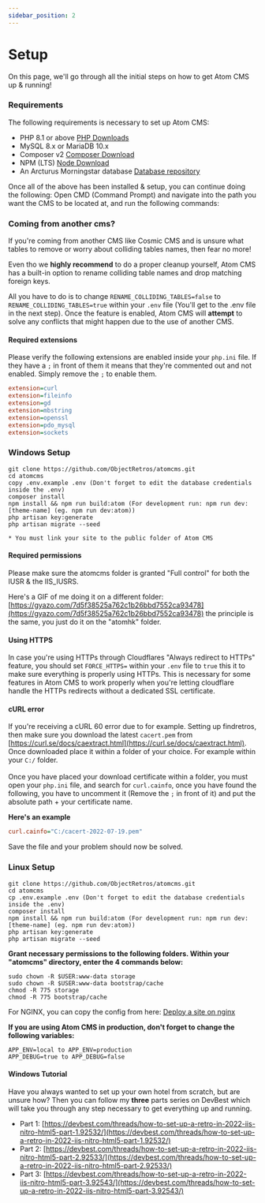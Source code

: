 ```yaml
---
sidebar_position: 2
---
```


# Setup

On this page, we'll go through all the initial steps on how to get Atom CMS up & running!

### Requirements
The following requirements is necessary to set up Atom CMS:
- PHP 8.1 or above [PHP Downloads](https://www.php.net/downloads.php)
- MySQL 8.x or MariaDB 10.x
- Composer v2 [Composer Download](https://getcomposer.org/download/)
- NPM (LTS) [Node Download](https://nodejs.org/en/download/)
- An Arcturus Morningstar database [Database repository](https://git.krews.org/morningstar/arcturus-morningstar-base-database)

Once all of the above has been installed & setup, you can continue doing the following:
Open CMD (Command Prompt) and navigate into the path you want the CMS to be located at, and run the following commands:

### Coming from another cms?
If you're coming from another CMS like Cosmic CMS and is unsure what tables to remove or worry about colliding tables names, then fear no more!

Even tho we **highly recommend** to do a proper cleanup yourself, Atom CMS has a built-in option to rename colliding table names and drop matching foreign keys.

All you have to do is to change `RENAME_COLLIDING_TABLES=false` to `RENAME_COLLIDING_TABLES=true` within your `.env` file (You'll get to the .env file in the next step). Once the feature is enabled, Atom CMS will **attempt** to solve any conflicts that might happen due to the use of another CMS.

#### Required extensions
Please verify the following extensions are enabled inside your `php.ini` file. If they have a `;` in front of them it means that they're commented out and not enabled. Simply remove the `;` to enable them.
```ini title="php.ini"
extension=curl
extension=fileinfo
extension=gd
extension=mbstring
extension=openssl
extension=pdo_mysql
extension=sockets
```

### Windows Setup
```
git clone https://github.com/ObjectRetros/atomcms.git
cd atomcms
copy .env.example .env (Don't forget to edit the database credentials inside the .env)
composer install 
npm install && npm run build:atom (For development run: npm run dev:[theme-name] (eg. npm run dev:atom))
php artisan key:generate
php artisan migrate --seed

* You must link your site to the public folder of Atom CMS
```

#### Required permissions
Please make sure the atomcms folder is granted "Full control" for both the IUSR & the IIS_IUSRS.

Here's a GIF of me doing it on a different folder: [https://gyazo.com/7d5f38525a762c1b26bbd7552ca93478](https://gyazo.com/7d5f38525a762c1b26bbd7552ca93478) the principle is the same, you just do it on the "atomhk" folder.

#### Using HTTPS
In case you're using HTTPs through Cloudflares "Always redirect to HTTPs" feature, you should set `FORCE_HTTPS=` within your `.env` file to `true` this it to make sure everything is properly using HTTPs. This is necessary for some features in Atom CMS to work properly when you're letting cloudflare handle the HTTPs redirects without a dedicated SSL certificate.

#### cURL error
If you're receiving a cURL 60 error due to for example. Setting up findretros, then make sure you download the latest `cacert.pem` from [https://curl.se/docs/caextract.html](https://curl.se/docs/caextract.html). Once downloaded place it within a folder of your choice. For example within your ``C:/`` folder.<br/><br/> 
Once you have placed your download certificate within a folder, you must open your ``php.ini`` file, and search for ``curl.cainfo``, once you have found the following, you have to uncomment it (Remove the `;` in front of it) and put the absolute path + your certificate name.<br/>

**Here's an example**
```ini title="php.ini"
curl.cainfo="C:/cacert-2022-07-19.pem"
```
Save the file and your problem should now be solved.

### Linux Setup
```
git clone https://github.com/ObjectRetros/atomcms.git
cd atomcms
cp .env.example .env (Don't forget to edit the database credentials inside the .env)
composer install
npm install && npm run build:atom (For development run: npm run dev:[theme-name] (eg. npm run dev:atom))
php artisan key:generate
php artisan migrate --seed
```

**Grant necessary permissions to the following folders. Within your "atomcms" directory, enter the 4 commands below:**
```console title="Paste the following in your terminal"
sudo chown -R $USER:www-data storage
sudo chown -R $USER:www-data bootstrap/cache
chmod -R 775 storage
chmod -R 775 bootstrap/cache
```

For NGINX, you can copy the config from here: [Deploy a site on nginx](https://laravel.com/docs/9.x/deployment#nginx)

**If you are using Atom CMS in production, don't forget to change the following variables:**
```dotenv title="Within your .env change the following"
APP_ENV=local to APP_ENV=production
APP_DEBUG=true to APP_DEBUG=false
```

#### Windows Tutorial
Have you always wanted to set up your own hotel from scratch, but are unsure how? Then  you can follow my **three** parts series on DevBest which will take you through any step necessary to get everything up and running.

- Part 1: [https://devbest.com/threads/how-to-set-up-a-retro-in-2022-iis-nitro-html5-part-1.92532/](https://devbest.com/threads/how-to-set-up-a-retro-in-2022-iis-nitro-html5-part-1.92532/)
- Part 2: [https://devbest.com/threads/how-to-set-up-a-retro-in-2022-iis-nitro-html5-part-2.92533/](https://devbest.com/threads/how-to-set-up-a-retro-in-2022-iis-nitro-html5-part-2.92533/)
- Part 3: [https://devbest.com/threads/how-to-set-up-a-retro-in-2022-iis-nitro-html5-part-3.92543/](https://devbest.com/threads/how-to-set-up-a-retro-in-2022-iis-nitro-html5-part-3.92543/)
